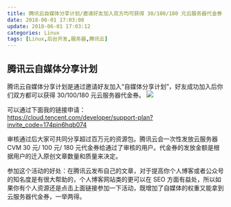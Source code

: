 ```yaml
---
title: 腾讯云自媒体分享计划/邀请好友加入双方均可获得 30/100/180 元云服务器代金券
date: 2018-06-01 17:03:08
update: 2018-06-01 17:03:12
categories: Linux
tags: [Linux,后台开发,服务器,腾讯云]
---
```


## 腾讯云自媒体分享计划
腾讯云自媒体分享计划是通过邀请好友加入“自媒体分享计划”，好友成功加入后你们双方都可以获得 30/100/180 元云服务器代金券。
<img src="http://blog-1252063226.cosbj.myqcloud.com/network/20180601170408.png"/>

可以通过下面我的链接申请：  
https://cloud.tencent.com/developer/support-plan?invite_code=174pin6hqb074
   
审核通过后大家可共同分享超过百万元的资源包。腾讯云会一次性发放云服务器 CVM 30 元/ 100 元/ 180 元代金券给通过了审核的用户。代金券的发放金额是根据用户的迁入原创文章数量和质量来决定。  
   
参加这个活动的好处：在腾讯云发布自己的文章，对于提高你个人博客或者公众号的知名度是有很大帮助的，个人博客网站类的更可以在 SEO 方面有益处，所以如果你有个人资源还是点击上面链接参加一下活动，既增加了自媒体的权重又能拿到云服务器代金券，一举两得。

